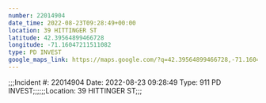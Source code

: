 ```yaml
---
number: 22014904
date_time: 2022-08-23T09:28:49+00:00
location: 39 HITTINGER ST
latitude: 42.39564899466728
longitude: -71.16047211511082
type: PD INVEST
google_maps_link: https://maps.google.com/?q=42.39564899466728,-71.16047211511082
---
```


;;;Incident #: 22014904  Date: 2022-08-23 09:28:49   Type: 911 PD INVEST;;;;;;Location: 39 HITTINGER ST;;;
